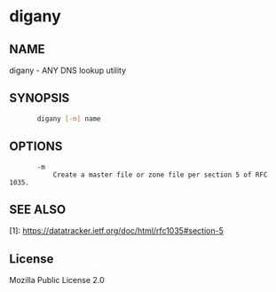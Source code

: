 # digany

## NAME
digany - ANY DNS lookup utility

## SYNOPSIS
```sh
       digany [-m] name
```

## OPTIONS
```
       -m
           Create a master file or zone file per section 5 of RFC 1035.
```

## SEE ALSO
\[1]: https://datatracker.ietf.org/doc/html/rfc1035#section-5

## License
Mozilla Public License 2.0
